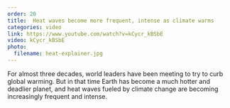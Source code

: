 ```yaml
---
order: 20
title:  Heat waves become more frequent, intense as climate warms
categories: video
link: https://www.youtube.com/watch?v=kCycr_kBSbE
video: kCycr_kBSbE
photo:
  filename: heat-explainer.jpg
---
```


For almost three decades, world leaders have been meeting to try to curb global warming. But in that time Earth has become a much hotter and deadlier planet, and heat waves fueled by climate change are becoming increasingly frequent and intense. 